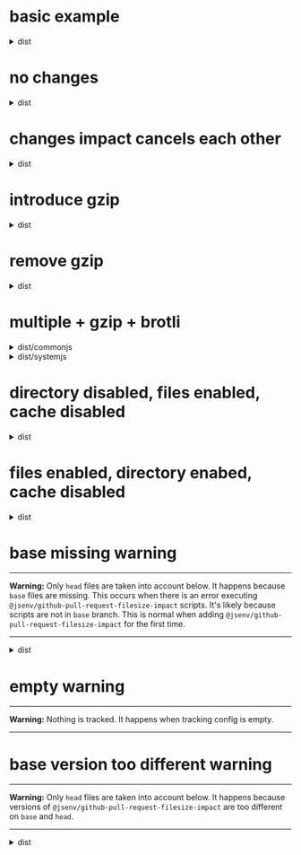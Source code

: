 # basic example

<!-- Generated by @jsenv/github-pull-request-filesize-impact -->

<details>
  <summary>dist</summary>

  <h3>Directory impact</h3>
  <p>Impact of changes on <code>dist</code> size in bytes.</p>
  <table>
    <thead>
      <tr>
        <th nowrap>Diff</th>
        <th nowrap><code>base</code></th>
        <th nowrap><code>head</code></th>
      </tr>
    </thead>
    <tbody>
      <tr>
        <td nowrap>+10</td>
        <td nowrap>100</td>
        <td nowrap>110</td>
      </tr>
    </tbody>
  </table>

  <h3>File by file impact</h3>
  <table>
    <thead>
      <tr>
        <th nowrap>File</th>
        <th nowrap>Diff</th>
        <th nowrap><code>base</code></th>
        <th nowrap><code>head</code></th>
        <th nowrap>Event</th>
      </tr>
    </thead>
    <tbody>
      <tr>
        <td nowrap rowspan="1">dist/bar.js</td>
        <td nowrap>+10</td>
        <td nowrap>100</td>
        <td nowrap>110</td>
        <td nowrap rowspan="1">changed</td>
      </tr>
    </tbody>
  </table>

  <h3>Cache impact</h3>
  <p>1 file in your users cache is now outdated because its content have changed.</p>
  <table>
    <thead>
      <tr>
        <th nowrap>Bytes outdated</th>
      </tr>
    </thead>
    <tbody>
      <tr>
        <td nowrap>100</td>
      </tr>
    </tbody>
  </table>
</details>

# no changes

<!-- Generated by @jsenv/github-pull-request-filesize-impact -->

<details>
  <summary>dist</summary>

  <h3>Directory impact</h3>
  <p>Impact of changes on <code>dist</code> size in bytes.</p>
  <table>
    <thead>
      <tr>
        <th nowrap>Diff</th>
        <th nowrap><code>base</code></th>
        <th nowrap><code>head</code></th>
      </tr>
    </thead>
    <tbody>
      <tr>
        <td nowrap>0</td>
        <td nowrap>110</td>
        <td nowrap>110</td>
      </tr>
    </tbody>
  </table>

  <h3>File by file impact</h3>
  <p>Pull request changes have no impact on <code>dist</code> files.</p>

  <h3>Cache impact</h3>
  <p>No impact on your users cache because no file content has changed.</p>
</details>

# changes impact cancels each other

<!-- Generated by @jsenv/github-pull-request-filesize-impact -->

<details>
  <summary>dist</summary>

  <h3>Directory impact</h3>
  <p>Impact of changes on <code>dist</code> size in bytes.</p>
  <table>
    <thead>
      <tr>
        <th nowrap>Diff</th>
        <th nowrap><code>base</code></th>
        <th nowrap><code>head</code></th>
      </tr>
    </thead>
    <tbody>
      <tr>
        <td nowrap>0</td>
        <td nowrap>25</td>
        <td nowrap>25</td>
      </tr>
    </tbody>
  </table>

  <h3>File by file impact</h3>
  <table>
    <thead>
      <tr>
        <th nowrap>File</th>
        <th nowrap>Diff</th>
        <th nowrap><code>base</code></th>
        <th nowrap><code>head</code></th>
        <th nowrap>Event</th>
      </tr>
    </thead>
    <tbody>
      <tr>
        <td nowrap rowspan="1">dist/file-a.js</td>
        <td nowrap>+5</td>
        <td nowrap>10</td>
        <td nowrap>15</td>
        <td nowrap rowspan="1">changed</td>
      </tr>
      <tr>
        <td nowrap rowspan="1">dist/file-b.js</td>
        <td nowrap>-5</td>
        <td nowrap>15</td>
        <td nowrap>10</td>
        <td nowrap rowspan="1">changed</td>
      </tr>
    </tbody>
  </table>

  <h3>Cache impact</h3>
  <p>2 files in you users cache are now outdated because their content have changed.</p>
  <table>
    <thead>
      <tr>
        <th nowrap>Bytes outdated</th>
      </tr>
    </thead>
    <tbody>
      <tr>
        <td nowrap>25</td>
      </tr>
    </tbody>
  </table>
</details>

# introduce gzip

<!-- Generated by @jsenv/github-pull-request-filesize-impact -->

<details>
  <summary>dist</summary>

  <h3>Directory impact</h3>
  <p>Impact of changes on <code>dist</code> size in bytes.</p>
  <table>
    <thead>
      <tr>
        <th nowrap>Transform</th>
        <th nowrap>Diff</th>
        <th nowrap><code>base</code></th>
        <th nowrap><code>head</code></th>
      </tr>
    </thead>
    <tbody>
      <tr>
        <td nowrap>none</td>
        <td nowrap>+10</td>
        <td nowrap>100</td>
        <td nowrap>110</td>
      </tr>
      <tr>
        <td nowrap>gzip</td>
        <td nowrap>---</td>
        <td nowrap>---</td>
        <td nowrap>10</td>
      </tr>
    </tbody>
  </table>

  <h3>File by file impact</h3>
  <table>
    <thead>
      <tr>
        <th nowrap>File</th>
        <th nowrap>Transform</th>
        <th nowrap>Diff</th>
        <th nowrap><code>base</code></th>
        <th nowrap><code>head</code></th>
        <th nowrap>Event</th>
      </tr>
    </thead>
    <tbody>
      <tr>
        <td nowrap rowspan="2">dist/bar.js</td>
        <td nowrap>none</td>
        <td nowrap>+10</td>
        <td nowrap>100</td>
        <td nowrap>110</td>
        <td nowrap rowspan="2">changed</td>
      </tr>
      <tr>
        <td nowrap>gzip</td>
        <td nowrap>---</td>
        <td nowrap>---</td>
        <td nowrap>10</td>
      </tr>
    </tbody>
  </table>

  <h3>Cache impact</h3>
  <p>1 file in your users cache is now outdated because its content have changed.</p>
  <table>
    <thead>
      <tr>
        <th nowrap>Transform</th>
        <th nowrap>Bytes outdated</th>
      </tr>
    </thead>
    <tbody>
      <tr>
        <td nowrap>none</td>
        <td nowrap>100</td>
      </tr>
      <tr>
        <td nowrap>gzip</td>
        <td nowrap>---</td>
      </tr>
    </tbody>
  </table>
</details>

# remove gzip

<!-- Generated by @jsenv/github-pull-request-filesize-impact -->

<details>
  <summary>dist</summary>

  <h3>Directory impact</h3>
  <p>Impact of changes on <code>dist</code> size in bytes.</p>
  <table>
    <thead>
      <tr>
        <th nowrap>Diff</th>
        <th nowrap><code>base</code></th>
        <th nowrap><code>head</code></th>
      </tr>
    </thead>
    <tbody>
      <tr>
        <td nowrap>+10</td>
        <td nowrap>100</td>
        <td nowrap>110</td>
      </tr>
    </tbody>
  </table>

  <h3>File by file impact</h3>
  <table>
    <thead>
      <tr>
        <th nowrap>File</th>
        <th nowrap>Diff</th>
        <th nowrap><code>base</code></th>
        <th nowrap><code>head</code></th>
        <th nowrap>Event</th>
      </tr>
    </thead>
    <tbody>
      <tr>
        <td nowrap rowspan="1">dist/bar.js</td>
        <td nowrap>+10</td>
        <td nowrap>100</td>
        <td nowrap>110</td>
        <td nowrap rowspan="1">changed</td>
      </tr>
    </tbody>
  </table>

  <h3>Cache impact</h3>
  <p>1 file in your users cache is now outdated because its content have changed.</p>
  <table>
    <thead>
      <tr>
        <th nowrap>Bytes outdated</th>
      </tr>
    </thead>
    <tbody>
      <tr>
        <td nowrap>100</td>
      </tr>
    </tbody>
  </table>
</details>

# multiple + gzip + brotli

<!-- Generated by @jsenv/github-pull-request-filesize-impact -->

<details>
  <summary>dist/commonjs</summary>

  <h3>Directory impact</h3>
  <p>Impact of changes on <code>dist/commonjs</code> size in bytes.</p>
  <table>
    <thead>
      <tr>
        <th nowrap>Transform</th>
        <th nowrap>Diff</th>
        <th nowrap><code>base</code></th>
        <th nowrap><code>head</code></th>
      </tr>
    </thead>
    <tbody>
      <tr>
        <td nowrap>none</td>
        <td nowrap>+20,020</td>
        <td nowrap>167,100</td>
        <td nowrap>187,120</td>
      </tr>
      <tr>
        <td nowrap>gzip</td>
        <td nowrap>+202</td>
        <td nowrap>1,610</td>
        <td nowrap>1,812</td>
      </tr>
      <tr>
        <td nowrap>brotli</td>
        <td nowrap>+202</td>
        <td nowrap>1,509</td>
        <td nowrap>1,711</td>
      </tr>
    </tbody>
  </table>

  <h3>File by file impact</h3>
  <table>
    <thead>
      <tr>
        <th nowrap>File</th>
        <th nowrap>Transform</th>
        <th nowrap>Diff</th>
        <th nowrap><code>base</code></th>
        <th nowrap><code>head</code></th>
        <th nowrap>Event</th>
      </tr>
    </thead>
    <tbody>
      <tr>
        <td nowrap rowspan="3">dist/commonjs/bar.js</td>
        <td nowrap>none</td>
        <td nowrap>-100</td>
        <td nowrap>100</td>
        <td nowrap>---</td>
        <td nowrap rowspan="3">deleted</td>
      </tr>
      <tr>
        <td nowrap>gzip</td>
        <td nowrap>-10</td>
        <td nowrap>10</td>
        <td nowrap>---</td>
      </tr>
      <tr>
        <td nowrap>brotli</td>
        <td nowrap>-9</td>
        <td nowrap>9</td>
        <td nowrap>---</td>
      </tr>
      <tr>
        <td nowrap rowspan="3">dist/commonjs/foo.js</td>
        <td nowrap>none</td>
        <td nowrap>+120</td>
        <td nowrap>---</td>
        <td nowrap>120</td>
        <td nowrap rowspan="3">created</td>
      </tr>
      <tr>
        <td nowrap>gzip</td>
        <td nowrap>+12</td>
        <td nowrap>---</td>
        <td nowrap>12</td>
      </tr>
      <tr>
        <td nowrap>brotli</td>
        <td nowrap>+11</td>
        <td nowrap>---</td>
        <td nowrap>11</td>
      </tr>
      <tr>
        <td nowrap rowspan="3">dist/commonjs/hello.js</td>
        <td nowrap>none</td>
        <td nowrap>+20,000</td>
        <td nowrap>167,000</td>
        <td nowrap>187,000</td>
        <td nowrap rowspan="3">changed</td>
      </tr>
      <tr>
        <td nowrap>gzip</td>
        <td nowrap>+200</td>
        <td nowrap>1,600</td>
        <td nowrap>1,800</td>
      </tr>
      <tr>
        <td nowrap>brotli</td>
        <td nowrap>+200</td>
        <td nowrap>1,500</td>
        <td nowrap>1,700</td>
      </tr>
    </tbody>
  </table>

  <h3>Cache impact</h3>
  <p>1 file in your users cache is now outdated because its content have changed.</p>
  <table>
    <thead>
      <tr>
        <th nowrap>Transform</th>
        <th nowrap>Bytes outdated</th>
      </tr>
    </thead>
    <tbody>
      <tr>
        <td nowrap>none</td>
        <td nowrap>167,000</td>
      </tr>
      <tr>
        <td nowrap>gzip</td>
        <td nowrap>1,600</td>
      </tr>
      <tr>
        <td nowrap>brotli</td>
        <td nowrap>1,500</td>
      </tr>
    </tbody>
  </table>
</details>

<details>
  <summary>dist/systemjs</summary>

  <h3>Directory impact</h3>
  <p>Impact of changes on <code>dist/systemjs</code> size in bytes.</p>
  <table>
    <thead>
      <tr>
        <th nowrap>Transform</th>
        <th nowrap>Diff</th>
        <th nowrap><code>base</code></th>
        <th nowrap><code>head</code></th>
      </tr>
    </thead>
    <tbody>
      <tr>
        <td nowrap>none</td>
        <td nowrap>+20,020</td>
        <td nowrap>167,100</td>
        <td nowrap>187,120</td>
      </tr>
      <tr>
        <td nowrap>gzip</td>
        <td nowrap>+202</td>
        <td nowrap>1,610</td>
        <td nowrap>1,812</td>
      </tr>
      <tr>
        <td nowrap>brotli</td>
        <td nowrap>+202</td>
        <td nowrap>1,509</td>
        <td nowrap>1,711</td>
      </tr>
    </tbody>
  </table>

  <h3>File by file impact</h3>
  <table>
    <thead>
      <tr>
        <th nowrap>File</th>
        <th nowrap>Transform</th>
        <th nowrap>Diff</th>
        <th nowrap><code>base</code></th>
        <th nowrap><code>head</code></th>
        <th nowrap>Event</th>
      </tr>
    </thead>
    <tbody>
      <tr>
        <td nowrap rowspan="3">dist/systemjs/bar.js</td>
        <td nowrap>none</td>
        <td nowrap>-100</td>
        <td nowrap>100</td>
        <td nowrap>---</td>
        <td nowrap rowspan="3">deleted</td>
      </tr>
      <tr>
        <td nowrap>gzip</td>
        <td nowrap>-10</td>
        <td nowrap>10</td>
        <td nowrap>---</td>
      </tr>
      <tr>
        <td nowrap>brotli</td>
        <td nowrap>-9</td>
        <td nowrap>9</td>
        <td nowrap>---</td>
      </tr>
      <tr>
        <td nowrap rowspan="3">dist/systemjs/foo.js</td>
        <td nowrap>none</td>
        <td nowrap>+120</td>
        <td nowrap>---</td>
        <td nowrap>120</td>
        <td nowrap rowspan="3">created</td>
      </tr>
      <tr>
        <td nowrap>gzip</td>
        <td nowrap>+12</td>
        <td nowrap>---</td>
        <td nowrap>12</td>
      </tr>
      <tr>
        <td nowrap>brotli</td>
        <td nowrap>+11</td>
        <td nowrap>---</td>
        <td nowrap>11</td>
      </tr>
      <tr>
        <td nowrap rowspan="3">dist/systemjs/hello.js</td>
        <td nowrap>none</td>
        <td nowrap>+20,000</td>
        <td nowrap>167,000</td>
        <td nowrap>187,000</td>
        <td nowrap rowspan="3">changed</td>
      </tr>
      <tr>
        <td nowrap>gzip</td>
        <td nowrap>+200</td>
        <td nowrap>1,600</td>
        <td nowrap>1,800</td>
      </tr>
      <tr>
        <td nowrap>brotli</td>
        <td nowrap>+200</td>
        <td nowrap>1,500</td>
        <td nowrap>1,700</td>
      </tr>
    </tbody>
  </table>

  <h3>Cache impact</h3>
  <p>1 file in your users cache is now outdated because its content have changed.</p>
  <table>
    <thead>
      <tr>
        <th nowrap>Transform</th>
        <th nowrap>Bytes outdated</th>
      </tr>
    </thead>
    <tbody>
      <tr>
        <td nowrap>none</td>
        <td nowrap>167,000</td>
      </tr>
      <tr>
        <td nowrap>gzip</td>
        <td nowrap>1,600</td>
      </tr>
      <tr>
        <td nowrap>brotli</td>
        <td nowrap>1,500</td>
      </tr>
    </tbody>
  </table>
</details>

# directory disabled, files enabled, cache disabled

<!-- Generated by @jsenv/github-pull-request-filesize-impact -->

<details>
  <summary>dist</summary>

  <h3>File by file impact</h3>
  <table>
    <thead>
      <tr>
        <th nowrap>File</th>
        <th nowrap>Diff</th>
        <th nowrap><code>base</code></th>
        <th nowrap><code>head</code></th>
        <th nowrap>Event</th>
      </tr>
    </thead>
    <tbody>
      <tr>
        <td nowrap rowspan="1">dist/bar.js</td>
        <td nowrap>+10</td>
        <td nowrap>100</td>
        <td nowrap>110</td>
        <td nowrap rowspan="1">changed</td>
      </tr>
    </tbody>
  </table>
</details>

# files enabled, directory enabed, cache disabled

<!-- Generated by @jsenv/github-pull-request-filesize-impact -->

<details>
  <summary>dist</summary>

  <h3>File by file impact</h3>
  <table>
    <thead>
      <tr>
        <th nowrap>File</th>
        <th nowrap>Diff</th>
        <th nowrap><code>base</code></th>
        <th nowrap><code>head</code></th>
        <th nowrap>Event</th>
      </tr>
    </thead>
    <tbody>
      <tr>
        <td nowrap rowspan="1">dist/bar.js</td>
        <td nowrap>+10</td>
        <td nowrap>100</td>
        <td nowrap>110</td>
        <td nowrap rowspan="1">changed</td>
      </tr>
    </tbody>
  </table>

  <h3>Directory impact</h3>
  <p>Impact of changes on <code>dist</code> size in bytes.</p>
  <table>
    <thead>
      <tr>
        <th nowrap>Diff</th>
        <th nowrap><code>base</code></th>
        <th nowrap><code>head</code></th>
      </tr>
    </thead>
    <tbody>
      <tr>
        <td nowrap>+10</td>
        <td nowrap>100</td>
        <td nowrap>110</td>
      </tr>
    </tbody>
  </table>
</details>

# base missing warning

<!-- Generated by @jsenv/github-pull-request-filesize-impact -->

---

**Warning:** Only `head` files are taken into account below.
It happens because `base` files are missing.
This occurs when there is an error executing `@jsenv/github-pull-request-filesize-impact` scripts.
It's likely because scripts are not in `base` branch.
This is normal when adding `@jsenv/github-pull-request-filesize-impact` for the first time.

---

<details>
  <summary>dist</summary>

  <h3>Directory impact</h3>
  <p>Impact of changes on <code>dist</code> size in bytes.</p>
  <table>
    <thead>
      <tr>
        <th nowrap>Diff</th>
        <th nowrap><code>base</code></th>
        <th nowrap><code>head</code></th>
      </tr>
    </thead>
    <tbody>
      <tr>
        <td nowrap>---</td>
        <td nowrap>---</td>
        <td nowrap>110</td>
      </tr>
    </tbody>
  </table>

  <h3>File by file impact</h3>
  <table>
    <thead>
      <tr>
        <th nowrap>File</th>
        <th nowrap>Diff</th>
        <th nowrap><code>base</code></th>
        <th nowrap><code>head</code></th>
        <th nowrap>Event</th>
      </tr>
    </thead>
    <tbody>
      <tr>
        <td nowrap rowspan="1">dist/bar.js</td>
        <td nowrap>+110</td>
        <td nowrap>---</td>
        <td nowrap>110</td>
        <td nowrap rowspan="1">created</td>
      </tr>
    </tbody>
  </table>

  <h3>Cache impact</h3>
  <p>No impact on your users cache because no file content has changed.</p>
</details>

# empty warning

<!-- Generated by @jsenv/github-pull-request-filesize-impact -->

---

**Warning:** Nothing is tracked. It happens when tracking config is empty.

---

# base version too different warning

<!-- Generated by @jsenv/github-pull-request-filesize-impact -->

---

**Warning:** Only `head` files are taken into account below.
It happens because versions of `@jsenv/github-pull-request-filesize-impact` are too different on `base` and `head`.

---

<details>
  <summary>dist</summary>

  <h3>Directory impact</h3>
  <p>Impact of changes on <code>dist</code> size in bytes.</p>
  <table>
    <thead>
      <tr>
        <th nowrap>Diff</th>
        <th nowrap><code>base</code></th>
        <th nowrap><code>head</code></th>
      </tr>
    </thead>
    <tbody>
      <tr>
        <td nowrap>---</td>
        <td nowrap>---</td>
        <td nowrap>110</td>
      </tr>
    </tbody>
  </table>

  <h3>File by file impact</h3>
  <table>
    <thead>
      <tr>
        <th nowrap>File</th>
        <th nowrap>Diff</th>
        <th nowrap><code>base</code></th>
        <th nowrap><code>head</code></th>
        <th nowrap>Event</th>
      </tr>
    </thead>
    <tbody>
      <tr>
        <td nowrap rowspan="1">dist/bar.js</td>
        <td nowrap>+110</td>
        <td nowrap>---</td>
        <td nowrap>110</td>
        <td nowrap rowspan="1">created</td>
      </tr>
    </tbody>
  </table>

  <h3>Cache impact</h3>
  <p>No impact on your users cache because no file content has changed.</p>
</details>
